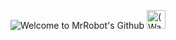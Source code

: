 <img src="https://i.imgur.com/LP2ViEu.gif" alt="Welcome to MrRobot's Github"/> <img src="https://i.imgur.com/UyB9j6S.gif" alt="(Waving hello smiley)" width="30"/>

